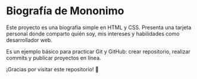 # Biografía de Mononimo

Este proyecto es una biografía simple en HTML y CSS. Presenta una tarjeta personal donde comparto quién soy, mis intereses y habilidades como desarrollador web. 

Es un ejemplo básico para practicar Git y GitHub: crear repositorio, realizar commits y publicar proyectos en línea.

¡Gracias por visitar este repositorio! 🌟
